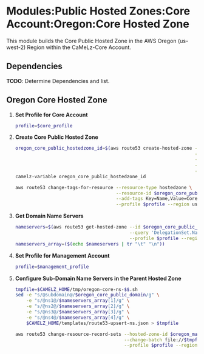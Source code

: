 # Modules:Public Hosted Zones:Core Account:Oregon:Core Hosted Zone

This module builds the Core Public Hosted Zone in the AWS Oregon (us-west-2) Region within the
CaMeLz-Core Account.

## Dependencies

**TODO**: Determine Dependencies and list.

## Oregon Core Hosted Zone

1. **Set Profile for Core Account**

    ```bash
    profile=$core_profile
    ```

1. **Create Core Public Hosted Zone**

    ```bash
    oregon_core_public_hostedzone_id=$(aws route53 create-hosted-zone --name $oregon_core_public_domain \
                                                                      --hosted-zone-config Comment="Public Zone for $oregon_core_public_domain",PrivateZone=false \
                                                                      --caller-reference $(date +%s) \
                                                                      --query 'HostedZone.Id' \
                                                                      --profile $profile --region us-east-1 --output text | cut -f3 -d /)
    camelz-variable oregon_core_public_hostedzone_id

    aws route53 change-tags-for-resource --resource-type hostedzone \
                                         --resource-id $oregon_core_public_hostedzone_id \
                                         --add-tags Key=Name,Value=Core-PublicHostedZone Key=Company,Value=CaMeLz Key=Environment,Value=Core \
                                         --profile $profile --region us-east-1 --output text
    ```

1. **Get Domain Name Servers**

    ```bash
    nameservers=$(aws route53 get-hosted-zone --id $oregon_core_public_hostedzone_id \
                                              --query 'DelegationSet.NameServers' \
                                              --profile $profile --region us-east-1 --output text)
    nameservers_array=($(echo $nameservers | tr "\t" "\n"))
    ```

1. **Set Profile for Management Account**

    ```bash
    profile=$management_profile
    ```

1. **Configure Sub-Domain Name Servers in the Parent Hosted Zone**

    ```bash
    tmpfile=$CAMELZ_HOME/tmp/oregon-core-ns-$$.sh
    sed -e "s/@subdomain@/$oregon_core_public_domain/g" \
        -e "s/@ns1@/$nameservers_array[1]/g" \
        -e "s/@ns2@/$nameservers_array[2]/g" \
        -e "s/@ns3@/$nameservers_array[3]/g" \
        -e "s/@ns4@/$nameservers_array[4]/g" \
        $CAMELZ_HOME/templates/route53-upsert-ns.json > $tmpfile

    aws route53 change-resource-record-sets --hosted-zone-id $oregon_management_public_hostedzone_id \
                                            --change-batch file://$tmpfile \
                                            --profile $profile --region us-east-1 --output text
    ```
